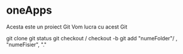 # oneApps

Acesta este un proiect Git
Vom lucra cu acest Git

git clone
git status
git checkout / checkout -b
git add "numeFolder"/ , "numeFisier", "."
